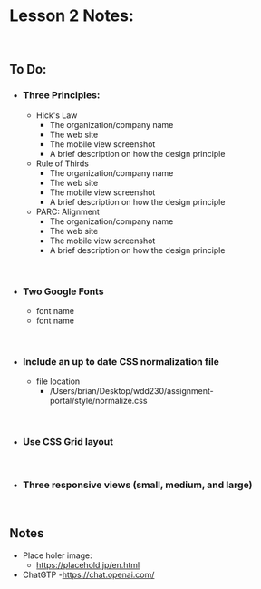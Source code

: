 # Lesson 2 Notes:
<br>

## To Do:

- ### Three Principles:

    - Hick's Law
        - The organization/company name
        - The web site
        - The mobile view screenshot
        - A brief description on how the design principle
    - Rule of Thirds
        - The organization/company name
        - The web site
        - The mobile view screenshot
        - A brief description on how the design principle
    - PARC: Alignment
        - The organization/company name
        - The web site
        - The mobile view screenshot
        - A brief description on how the design principle

<br>

- ### Two Google Fonts
    - font name
    - font name

<br>

- ### Include an up to date CSS normalization file
    - file location
        - /Users/brian/Desktop/wdd230/assignment-portal/style/normalize.css

<br>

- ### Use CSS Grid layout
<br>

- ### Three responsive views (small, medium, and large) 


<br>

## Notes

- Place holer image:
    - https://placehold.jp/en.html
- ChatGTP 
    -https://chat.openai.com/